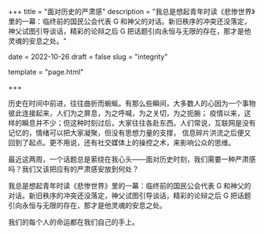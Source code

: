 +++
title = "面对历史的严肃感"
description = "我总是想起青年时读《悲惨世界》里的一幕：临终前的国民公会代表 G 和神父的对话。新旧秩序的冲突还没落定，神父试图引导谈话，精彩的论辩之后 G 把话题引向永恒与无限的存在，那才是他灵魂的安息之处。"

date = 2022-10-26
draft = false
slug = "integrity"

template = "page.html"

+++

历史在时间中前进，往往曲折而蜿蜒。有那么些瞬间，大多数人的心因为一个事物彼此连接起来，人们为之屏息，为之呼喊，为之关切，为之扼腕；
疫情以来，这样的瞬息并不少；但这种时刻过后，大家往往各赴东西。人们常说，互联网是没有记忆的，情绪可以把大家凝聚，但没有思想力量的支撑，
信息碎片洪流之后便又回到了起点。更不用说，还有社交媒体上的操控之术，来影响公众的思维。

最近这两周，一个话题总是萦绕在我心头——面对历史时刻，我们需要一种严肃感吗？我们又该把应有的严肃感安放到何处？

我总是想起青年时读《悲惨世界》里的一幕：临终前的国民公会代表 G 和神父的对话。新旧秩序的冲突还没落定，神父试图引导谈话，精彩的论辩之后 G 
把话题引向永恒与无限的存在，那才是他灵魂的安息之处。

我们的每个人的命运都在我们自己的手上。




